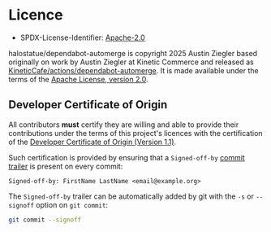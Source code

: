 # Licence

- SPDX-License-Identifier: [Apache-2.0][spdx-apache-20]

halostatue/dependabot-automerge is copyright 2025 Austin Ziegler based
originally on work by Austin Ziegler at Kinetic Commerce and released as
[KineticCafe/actions/dependabot-automerge][kcadm]. It is made available under
the terms of the [Apache License, version 2.0][apache-license-20].

## Developer Certificate of Origin

All contributors **must** certify they are willing and able to provide their
contributions under the terms of this project's licences with the certification
of the [Developer Certificate of Origin (Version 1.1)](licences/dco.txt).

Such certification is provided by ensuring that a `Signed-off-by`
[commit trailer][trailer] is present on every commit:

    Signed-off-by: FirstName LastName <email@example.org>

The `Signed-off-by` trailer can be automatically added by git with the `-s` or
`--signoff` option on `git commit`:

```sh
git commit --signoff
```

[apache-license-20]: licenses/APACHE-2.0.txt
[kcadm]: https://github.com/KineticCafe/actions/tree/dependabot-automerge
[spdx-apache-20]: https://spdx.org/licenses/Apache-2.0.html
[trailer]: https://git-scm.com/docs/git-interpret-trailers
